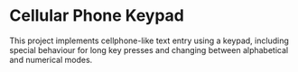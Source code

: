 # Cellular Phone Keypad

This project implements cellphone-like text entry using a keypad, including special behaviour for long key presses and changing between alphabetical and numerical modes.
